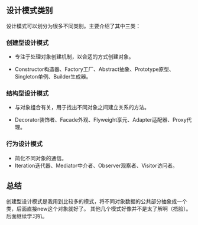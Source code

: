 ## 设计模式类别
设计模式可以划分为很多不同类别。主要介绍了其中三类：

### 创建型设计模式
- 专注于处理对象创建机制，以合适的方式创建对象。

- Constructor构造器、Factory工厂、Abstract抽象、Prototype原型、Singleton单例、Builder生成器。

### 结构型设计模式
- 与对象组合有关，用于找出不同对象之间建立关系的方法。

- Decorator装饰者、Facade外观、Flyweight享元、Adapter适配器、Proxy代理。

### 行为设计模式
- 简化不同对象的通信。
- Iteration迭代器、Mediator中介者、Observer观察者、Visitor访问者。

## 总结

创建型设计模式是我用到比较多的模式，将不同对象数据的公共部分抽象成一个类，后面直接new这个对象就好了。
其他几个模式好像并不是太了解啊（捂脸）。后面继续学习叭。